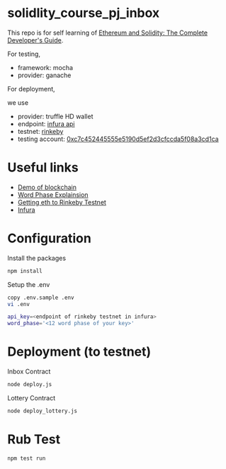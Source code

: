 # solidlity_course_pj_inbox

This repo is for self learning of [Ethereum and Solidity: The Complete Developer's Guide](https://www.udemy.com/course/ethereum-and-solidity-the-complete-developers-guide/).

For testing,

- framework: mocha
- provider: ganache

For deployment,

we use
- provider: truffle HD wallet
- endpoint: [infura api](https://infura.io)
- testnet: [rinkeby](https://rinkeby.etherscan.io)
- testing account: [0xc7c452445555e5190d5ef2d3cfccda5f08a3cd1ca](https://rinkeby.etherscan.io/address/0xc7c452445555e5190d5ef2d3cfccda5f08a3cd1c)


# Useful links

- [Demo of blockchain](https://andersbrownworth.com/blockchain/blockchain)
- [Word Phase Explainsion](https://iancoleman.io/bip39/)
- [Getting eth to Rinkeby Testnet](https://faucet.rinkeby.io/)
- [Infura](https://infura.io)


# Configuration

Install the packages
``` bash
npm install
```

Setup the .env
``` bash
copy .env.sample .env
vi .env
```

``` bash
api_key=<endpoint of rinkeby testnet in infura>
word_phase='<12 word phase of your key>'
```

# Deployment (to testnet)

Inbox Contract
``` bash
node deploy.js
```

Lottery Contract
``` bash
node deploy_lottery.js
```

# Rub Test
``` node
npm test run
```
